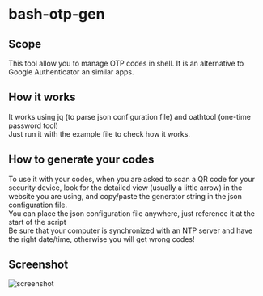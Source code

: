 # bash-otp-gen
## Scope
This tool allow you to manage OTP codes in shell. It is an alternative to Google Authenticator an similar apps.  
## How it works
It works using jq (to parse json configuration file) and oathtool (one-time password tool)  
Just run it with the example file to check how it works.
## How to generate your codes
To use it with your codes, when you are asked to scan a QR code for your security device, look for the detailed view (usually a little arrow) in the website you are using, and copy/paste the generator string in the json configuration file.  
You can place the json configuration file anywhere, just reference it at the start of the script  
Be sure that your computer is synchronized with an NTP server and have the right date/time, otherwise you will get wrong codes!
## Screenshot
![screenshot](https://user-images.githubusercontent.com/20320073/34462629-59664ed6-ee48-11e7-8ece-43d8dbf1ccbc.png)
